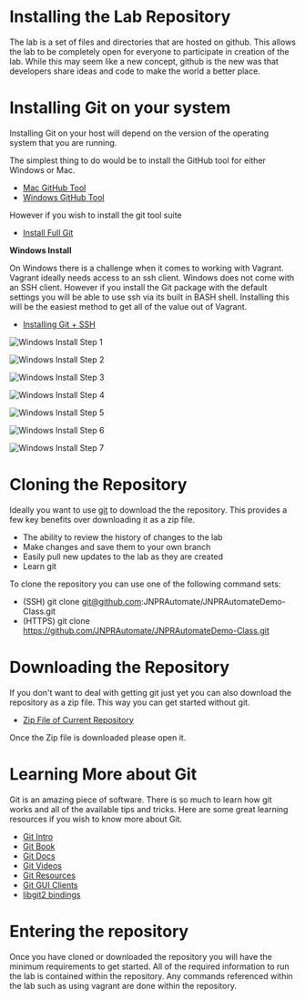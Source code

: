 # Installing the Lab Repository

The lab is a set of files and directories that are hosted on github. This allows the lab to be completely open for everyone to participate in creation of the lab. While this may seem like a new concept, github is the new was that developers share ideas and code to make the world a better place.

# Installing Git on your system

Installing Git on your host will depend on the version of the operating system that you are running.

The simplest thing to do would be to install the GitHub tool for either Windows or Mac.

- [Mac GitHub Tool](https://mac.github.com/)
- [Windows GitHub Tool](https://windows.github.com/)

However if you wish to install the git tool suite

- [Install Full Git](https://git-scm.com/book/en/v2/Getting-Started-Installing-Git)

**Windows Install**

On Windows there is a challenge when it comes to working with Vagrant. Vagrant ideally needs access to an ssh client. Windows does not come with an SSH client. However if you install the Git package with the default settings you will be able to use ssh via its built in BASH shell. Installing this will be the easiest method to get all of the value out of Vagrant.

- [Installing Git + SSH](https://git-scm.com/download/win)

![Windows Install Step 1](https://github.com/JNPRAutomate/JNPRAutomateDemo-Class/blob/master/docs/Images/1_git_install.png)

![Windows Install Step 2](https://github.com/JNPRAutomate/JNPRAutomateDemo-Class/blob/master/docs/Images/2_git_install.png)

![Windows Install Step 3](https://github.com/JNPRAutomate/JNPRAutomateDemo-Class/blob/master/docs/Images/3_git_install.png)

![Windows Install Step 4](https://github.com/JNPRAutomate/JNPRAutomateDemo-Class/blob/master/docs/Images/4_git_install.png)

![Windows Install Step 5](https://github.com/JNPRAutomate/JNPRAutomateDemo-Class/blob/master/docs/Images/5_git_install.png)

![Windows Install Step 6](https://github.com/JNPRAutomate/JNPRAutomateDemo-Class/blob/master/docs/Images/6_git_install.png)

![Windows Install Step 7](https://github.com/JNPRAutomate/JNPRAutomateDemo-Class/blob/master/docs/Images/7_git_install.png)

# Cloning the Repository

Ideally you want to use [git](https://en.wikipedia.org/wiki/Git_(software)) to download the the repository. This provides a few key benefits over downloading it as a zip file.

- The ability to review the history of changes to the lab
- Make changes and save them to your own branch
- Easily pull new updates to the lab as they are created
- Learn git

To clone the repository you can use one of the following command sets:
- (SSH) git clone git@github.com:JNPRAutomate/JNPRAutomateDemo-Class.git
- (HTTPS) git clone https://github.com/JNPRAutomate/JNPRAutomateDemo-Class.git

# Downloading the Repository

If you don't want to deal with getting git just yet you can also download the repository as a zip file. This way you can get started without git.

- [Zip File of Current Repository](https://github.com/JNPRAutomate/JNPRAutomateDemo-Class/archive/master.zip)

Once the Zip file is downloaded please open it.

# Learning More about Git

Git is an amazing piece of software. There is so much to learn how git works and all of the available tips and tricks. Here are some great learning resources if you wish to know more about Git.

-	[Git Intro](http://git-scm.com/about)
-	[Git Book](http://git-scm.com/book/en/v2)
-	[Git Docs](http://git-scm.com/doc)
-	[Git Videos](http://git-scm.com/videos)
-	[Git Resources](http://git-scm.com/doc/ext)
-	[Git GUI Clients](http://git-scm.com/downloads/guis)
-	[libgit2 bindings](https://libgit2.github.com/)

# Entering the repository

Once you have cloned or downloaded the repository you will have the minimum requirements to get started. All of the required information to run the lab is contained within the repository. Any commands referenced within the lab such as using vagrant are done within the repository.
